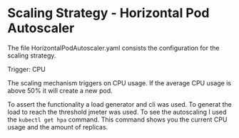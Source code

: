 # Scaling Strategy - Horizontal Pod Autoscaler

The file HorizontalPodAutoscaler.yaml consists the configuration for the scaling strategy.

Trigger: CPU

The scaling mechanism triggers on CPU usage. If the average CPU usage is above 50% it will create a new pod.

To assert the functionality a load generator and cli was used. To generat the load to reach the threshold jmeter was used. To see the autoscaling I used the ``````kubectl get hpa``````  command. This command shows you the current CPU usage and the amount of replicas.